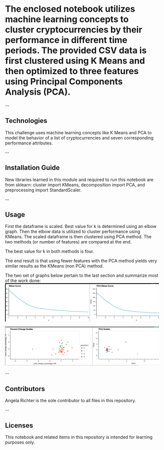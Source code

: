 # The enclosed notebook utilizes machine learning concepts to cluster cryptocurrencies by their performance in different time periods. The provided CSV data is first clustered using K Means and then optimized to three features using Principal Components Analysis (PCA).
--

## Technologies

This challenge uses machine learning concepts like K Means and PCA to model the behavior of a list of cryptocurrencies and seven corresponding performance attributes.

--

## Installation Guide

New libraries learned in this module and required to run this notebook are from sklearn: cluster import KMeans, decomposition import PCA, and preprocessing import StandardScaler.

--

## Usage

First the dataframe is scaled. Best value for k is determined using an elbow graph. Then the elbow data is utilized to cluster performance using KMeans. The scaled dataframe is then clustered using PCA method. The two methods (or number of features) are compared at the end.

The best value for k in both methods is four.

The end result is that using fewer features with the PCA method yields very similar results as the KMeans (non PCA) method.


The two set of graphs below pertain to the last section and summarize most of the work done:
![Scatter Plots: Non-PCA and PCA](Images/elbows.PNG)

![Scatter Plots: Non-PCA and PCA](Images/scatter.PNG)


--

## Contributors
Angela Richter is the sole contributor to all files in this repository.

--

## Licenses

This notebook and related items in this repository is intended for learning purposes only.